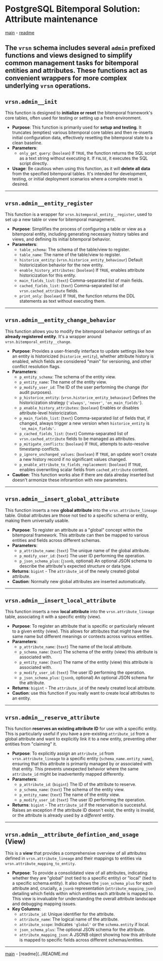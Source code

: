 # PostgreSQL Bitemporal Solution: Attribute maintenance

[main](main.md) - [readme](../README.md)

The `vrsn` schema includes several `admin` prefixed functions and views designed to simplify common management tasks for bitemporal entities and attributes. These functions act as convenient wrappers for more complex underlying `vrsn` operations.
-----

## `vrsn.admin__init`

This function is designed to **initialize or reset** the bitemporal framework's core tables, often used for testing or setting up a fresh environment.


  * **Purpose**: This function is primarily used for **setup and testing**. It truncates (empties) various bitemporal core tables and then re-inserts initial configuration data, effectively resetting the bitemporal state to a clean baseline.
  * **Parameters**:
      * `only_get_query`: (`boolean`) If `TRUE`, the function returns the SQL script as a text string without executing it. If `FALSE`, it executes the SQL script directly.
  * **Usage**: Be cautious when using this function, as it will **delete all data** from the specified bitemporal tables. It's intended for development, testing, or initial deployment scenarios where a complete reset is desired.
  
-----

## `vrsn.admin__entity_register`

This function is a wrapper for `vrsn.bitemporal_entity__register`, used to set up a new table or view for bitemporal management.


  * **Purpose**: Simplifies the process of configuring a table or view as a bitemporal entity, including generating necessary history tables and views, and defining its initial bitemporal behavior.
  * **Parameters**:
      * `table_schema`: The schema of the table/view to register.
      * `table_name`: The name of the table/view to register.
      * `historice_entity`: (`vrsn.historice_entity_behaviour`) Default historicization behavior for the new entity.
      * `enable_history_attributes`: (`boolean`) If `TRUE`, enables attribute historicization for this entity.
      * `main_fields_list`: (`text`) Comma-separated list of main fields.
      * `cached_fields_list`: (`text`) Comma-separated list of `vrsn.cached_attribute` fields.
      * `print_only`: (`boolean`) If `TRUE`, the function returns the DDL statements as text without executing them.


-----

## `vrsn.admin__entity_change_behavior`

This function allows you to modify the bitemporal behavior settings of an **already registered entity**. It's a wrapper around `vrsn.bitemporal_entity__change`.

  * **Purpose**: Provides a user-friendly interface to update settings like how an entity is historicized (`historice_entity`), whether attribute history is enabled, which fields are considered "main" for versioning, and other conflict resolution flags.
  * **Parameters**:
      * `p_entity_schema`: The schema of the entity view.
      * `p_entity_name`: The name of the entity view.
      * `p_modify_user_id`: The ID of the user performing the change (for audit purposes).
      * `p_historice_entity`: (`vrsn.historice_entity_behaviour`) Defines the historicization strategy (`'always'`, `'never'`, `'on_main_fields'`).
      * `p_enable_history_attributes`: (`boolean`) Enables or disables attribute-level historicization.
      * `p_main_fields_list`: (`text`) Comma-separated list of fields that, if changed, always trigger a new version when `historice_entity` is `'on_main_fields'`.
      * `p_cached_fields_list`: (`text`) Comma-separated list of `vrsn.cached_attribute` fields to be managed as attributes.
      * `p_mitigate_conflicts`: (`boolean`) If `TRUE`, attempts to auto-resolve timestamp conflicts.
      * `p_ignore_unchanged_values`: (`boolean`) If `TRUE`, an update won't create a new history record if no significant values changed.
      * `p_enable_attribute_to_fields_replacement`: (`boolean`) If `TRUE`, enables overwriting scalar fields from `cached_attribute` content.
  * **Caution**: This function works alse if there are data alreday inserted but doesn't armonize these inforamtion with new parameters.


-----

## `vrsn.admin__insert_global_attribute`

This function inserts a new **global attribute** into the `vrsn.attribute_lineage` table. Global attributes are those not tied to a specific schema or entity, making them universally usable.

  * **Purpose**: To register an attribute as a "global" concept within the bitemporal framework. This attribute can then be mapped to various entities and fields across different schemas.
  * **Parameters**:
      * `p_attribute_name`: (`text`) The unique name of the global attribute.
      * `p_modify_user_id`: (`text`) The user ID performing the operation.
      * `p_json_schema_plus`: (`jsonb`, optional) An optional JSON schema to describe the attribute's expected structure or data type.
  * **Returns**: `bigint` - The `attribute_id` of the newly created global attribute.
  * **Caution**: Normally new global attributes are inserted automatically.
-----

## `vrsn.admin__insert_local_attribute`

This function inserts a new **local attribute** into the `vrsn.attribute_lineage` table, associating it with a specific entity (view).

  * **Purpose**: To register an attribute that is specific or particularly relevant to a given entity (view). This allows for attributes that might have the same name but different meanings or contexts across various entities.
  * **Parameters**:
      * `p_attribute_name`: (`text`) The name of the local attribute.
      * `p_schema_name`: (`text`) The schema of the entity (view) this attribute is associated with.
      * `p_entity_name`: (`text`) The name of the entity (view) this attribute is associated with.
      * `p_modify_user_id`: (`text`) The user ID performing the operation.
      * `p_json_schema_plus`: (`jsonb`, optional) An optional JSON schema for the attribute.
  * **Returns**: `bigint` - The `attribute_id` of the newly created local attribute.
  * **Caution**: use this function if you really want to create local attributes to an entity.

-----

## `vrsn.admin__reserve_attribute`

This function **reserves an existing attribute ID** for use with a specific entity. This is particularly useful if you have a pre-existing `attribute_id` from a global attribute and want to explicitly link it to a new entity, preventing other entities from "claiming" it.

  * **Purpose**: To explicitly assign an `attribute_id` from `vrsn.attribute_lineage` to a specific entity (`schema_name.entity_name`), ensuring that this attribute is primarily managed by or associated with that entity. This prevents unexpected behavior where the same `attribute_id` might be inadvertently mapped differently.
  * **Parameters**:
      * `p_attribute_id`: (`bigint`) The ID of the attribute to reserve.
      * `p_schema_name`: (`text`) The schema of the entity view.
      * `p_entity_name`: (`text`) The name of the entity view.
      * `p_modify_user_id`: (`text`) The user ID performing the operation.
  * **Returns**: `bigint` - The `attribute_id` if the reservation is successful. Raises an exception if the attribute ID doesn't exist, the entity is invalid, or the attribute is already used by a *different* entity.

-----

## `vrsn.admin__attribute_defintion_and_usage` (View)

This is a **view** that provides a comprehensive overview of all attributes defined in `vrsn.attribute_lineage` and their mappings to entities via `vrsn.attribute_mapping_to_entity`.

  * **Purpose**: To provide a consolidated view of all attributes, indicating whether they are "global" (not tied to a specific entity) or "local" (tied to a specific schema.entity). It also shows the `json_schema_plus` for each attribute and, crucially, a `jsonb` representation (`attribute_mapping_json`) detailing which fields within which entities each attribute is mapped to. This view is invaluable for understanding the overall attribute landscape and debugging mapping issues.
  * **Key Columns**:
      * `attribute_id`: Unique identifier for the attribute.
      * `attribute_name`: The logical name of the attribute.
      * `attribute_scope`: Indicates `'global'` or the `schema.entity` if local.
      * `json_schema_plus`: The optional JSON schema for the attribute.
      * `attribute_mapping_json`: A JSONB object showing how this attribute is mapped to specific fields across different schemas/entities.

---
[main](main.md) - [readme](../README.md
